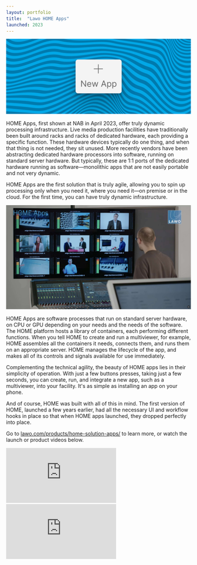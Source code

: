 ```yaml
---
layout: portfolio
title:  "Lawo HOME Apps"
launched: 2023
---
```


<div class="post-image"><img src="/assets/images/portfolio/lawo-home-apps/hero.jpg"></div>

HOME Apps, first shown at NAB in April 2023, offer truly dynamic processing infrastructure. Live media production facilities have traditionally been built around racks and racks of dedicated hardware, each providing a specific function. These hardware devices typically do one thing, and when that thing is not needed, they sit unused. More recently vendors have been abstracting dedicated hardware processors into software, running on standard server hardware. But typically, these are 1:1 ports of the dedicated hardware running as software—monolithic apps that are not easily portable and not very dynamic.

HOME Apps are the first solution that is truly agile, allowing you to spin up processing only when you need it, where you need it—on premise or in the cloud. For the first time, you can have truly dynamic infrastructure.

<div class="post-image"><img src="/assets/images/portfolio/lawo-home-apps/home-apps-multiviewer.jpg"></div>

HOME Apps are software processes that run on standard server hardware, on CPU or GPU depending on your needs and the needs of the software. The HOME platform hosts a library of containers, each performing different functions. When you tell HOME to create and run a multiviewer, for example, HOME assembles all the containers it needs, connects them, and runs them on an appropriate server. HOME manages the lifecycle of the app, and makes all of its controls and signals available for use immediately.

Complementing the technical agility, the beauty of HOME apps lies in their simplicity of operation. With just a few buttons presses, taking just a few seconds, you can create, run, and integrate a new app, such as a multiviewer, into your facility. It's as simple as installing an app on your phone.

And of course, HOME was built with all of this in mind. The first version of HOME, launched a few years earlier, had all the necessary UI and workflow hooks in place so that when HOME apps launched, they dropped perfectly into place.

Go to [lawo.com/products/home-solution-apps/](https://lawo.com/products/home-solution-apps/) to learn more, or watch the launch or product videos below.

<div class="post-video"><iframe src="https://www.youtube.com/embed/aBsiTtQnw6c?si=-wO6zG2FAGEft_O7" title="YouTube video player" frameborder="0" allow="accelerometer; autoplay; clipboard-write; encrypted-media; gyroscope; picture-in-picture; web-share" allowfullscreen></iframe></div>

<div class="post-video"><iframe src="https://www.youtube.com/embed/h1Wt06QrBSg?si=gjmhmoXPJYWDbE8Q" title="YouTube video player" frameborder="0" allow="accelerometer; autoplay; clipboard-write; encrypted-media; gyroscope; picture-in-picture; web-share" allowfullscreen></iframe></div>
